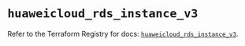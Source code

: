 # `huaweicloud_rds_instance_v3`

Refer to the Terraform Registry for docs: [`huaweicloud_rds_instance_v3`](https://registry.terraform.io/providers/huaweicloud/huaweicloud/1.71.1/docs/resources/rds_instance_v3).
